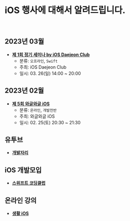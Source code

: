 # iOS 행사에 대해서 알려드립니다.

<br />

## 2023년 03월

- **[제 1회 정기 세미나 by iOS Daejeon Club](https://festa.io/events/3063)**
  - 분류: `오프라인`, `Swift`
  - 주최: iOS Daejeon Club
  - 일시: 03. 26(일) 14:00 ~ 20:00

## 2023년 02월

- **[제 5회 와글와글 iOS](https://www.notion.so/leeo75/5-iOS-2023-2-25-4a53c9d83e884a95938adb133fd1d613?pvs=4)**
  - 분류: `온라인`, `개발전반`
  - 주최: 와글와글 iOS
  - 일시: 02. 25(토) 20:30 ~ 21:30


## 유투브
- **[개발자리](https://festa.io/events/3063)**

## iOS 개발모입
- **[스위프트 코딩클럽](https://discord.gg/w4T2zgvbPv)**

## 온라인 강의
- **[생활 iOS](https://www.opentutorials.org/course/5022)**
